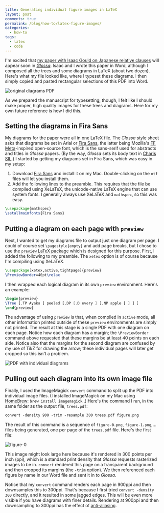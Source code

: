 ```yaml
---
title: Generating individual figure images in LaTeX
layout: post
comments: true
permalink: /blog/how-to/latex-figure-images/
categories:
  - how-to
tags:
  - latex
  - code
---
```


I'm excited that [my paper with Isaac Gould on Japanese relative clauses](http://ling.auf.net/lingbuzz/002806) will appear soon in [*Glossa*](http://www.glossa-journal.org/). Isaac and I wrote this paper in Word, although I composed all the trees and some diagrams in LaTeX (about two dozen). Here's what my file looked like, where I typeset these diagrams. I then simply copied and pasted rectangular selections of this PDF into Word.

![original diagrams PDF]({{post.url}}trees.png)

As we prepared the manuscript for typesetting, though, I felt like I should make proper, high quality images for these trees and diagrams. Here for my own future reference is how I did this.

## Setting the diagrams in Fira Sans

My diagrams for the paper were all in one LaTeX file. The *Glossa* style sheet asks that diagrams be set in Arial or [Fira Sans](https://en.wikipedia.org/wiki/Fira_Sans), the latter being Mozilla's [FF Meta](https://en.wikipedia.org/wiki/FF_Meta)-inspired open-source font, which is the sans-serif used for abstracts and titles in *Glossa* papers. (By the way, *Glossa* sets its body text in [Charis SIL](https://en.wikipedia.org/wiki/Charis_SIL).) I started by getting my diagrams set in Fira Sans, which was easy in my setup:

1. Download [Fira Sans](https://github.com/mozilla/Fira) and install it on my Mac. Double-clicking on the `otf` files will let you install them.
2. Add the following lines to the preamble. This requires that the file be compiled using XeLaTeX, the unicode-native LaTeX engine that can use system fonts. I generally always use XeLaTeX and `mathspec`, so this was easy.
```latex
\usepackage{mathspec}
\setallmainfonts{Fira Sans}
```

## Putting a diagram on each page with `preview`

Next, I wanted to get my diagrams file to output just one diagram per page. I could of course set `\pagestyle{empty}` and add page breaks, but I chose to use the [`preview` LaTeX package](http://ftp.math.purdue.edu/mirrors/ctan.org/macros/latex/contrib/preview/preview.pdf) which is designed for this purpose. First, I added the following to my preamble. The `xetex` option is of course because I'm compiling using XeLaTeX.

```latex
\usepackage[xetex,active,tightpage]{preview}
\PreviewBorder=40pt\relax
```

I then wrapped each logical diagram in its own `preview` environment. Here's an example:

```latex
\begin{preview}
\Tree [.TP Ayaka [ peeled [.DP [.D every ] [.NP apple ] ] ] ]
\end{preview}
```
The advantage of using `preview` is that, when compiled in `active` mode, all other information printed outside of these `preview` environments are simply not printed. The result at this stage is a single PDF with one diagram on each page. Notice how each diagram has a margin; the `\PreviewBorder` command above requested that these margins be at least 40 points on each side. Notice also that the margins for the second diagram are confused by my use of TikZ for drawing the arrow; these individual pages will later get cropped so this isn't a problem.

![PDF with individual diagrams]({{post.url}}individual.png)

## Pulling out each diagram into its own image file

Finally, I used the ImageMagick `convert` command to split up the PDF into individual image files. (I installed ImageMagick on my Mac using [HomeBrew](http://brew.sh/): `brew install imagemagick` .) Here's the command I ran, in the same folder as the output file, `trees.pdf`:

```latex
convert -density 900 -trim -resample 300 trees.pdf figure.png
```

The result of this command is a sequence of `figure-0.png`, `figure-1.png`,... files being generated, one per page of the `trees.pdf` file. Here's the first file:

![figure-0]({{post.url}}figure-0.png)

This image might look large here because it's rendered in 300 points per inch (ppi), which is a standard print density that *Glossa* requests rasterized images to be in. `convert` rendered this page on a transparent background and then cropped its margins (the `-trim` option). We then referenced each figure by name in our Word file and sent it in to *Glossa*.

Notice that my `convert` command renders each page in 900ppi and then downsamples this to 300ppi. That's because I first tried `convert -density 300` directly, and it resulted in some jagged edges. This will be even more visible if you have diagrams with finer details. Rendering at 900ppi and then downsampling to 300ppi has the effect of [anti-aliasing](https://en.wikipedia.org/wiki/Spatial_anti-aliasing).

